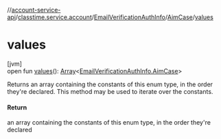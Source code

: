 //[account-service-api](../../../../index.md)/[classtime.service.account](../../index.md)/[EmailVerificationAuthInfo](../index.md)/[AimCase](index.md)/[values](values.md)

# values

[jvm]\
open fun [values](values.md)(): [Array](https://kotlinlang.org/api/latest/jvm/stdlib/kotlin/-array/index.html)&lt;[EmailVerificationAuthInfo.AimCase](index.md)&gt;

Returns an array containing the constants of this enum type, in the order they're declared. This method may be used to iterate over the constants.

#### Return

an array containing the constants of this enum type, in the order they're declared
